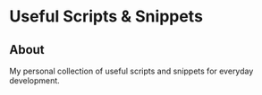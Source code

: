 # Useful Scripts & Snippets

## About

My personal collection of useful scripts and snippets for everyday development.
